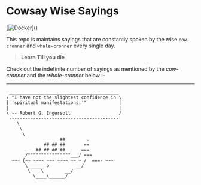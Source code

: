 # Cowsay Wise Sayings

[![Docker](https://cdn.vox-cdn.com/thumbor/fbrTLtxuP2D29o8VJUaE-u3NKfU=/0x0:792x613/1200x800/filters:focal(300x237:426x363)/cdn.vox-cdn.com/uploads/chorus_image/image/59850273/Docker_logo_011.0.png)]()


This repo is maintains sayings that are constantly spoken by the wise `cow-cronner` and `whale-cronner` every single day.




> **Learn Till you die**


Check out the indefinite number of sayings as mentioned by the *cow-cronner* and the *whale-cronner* below :-

---
```
 _________________________________________ 
/ "I have not the slightest confidence in \
| 'spiritual manifestations.'"            |
|                                         |
\ -- Robert G. Ingersoll                  /
 ----------------------------------------- 
    \
     \
      \     
                    ##        .            
              ## ## ##       ==            
           ## ## ## ##      ===            
       /""""""""""""""""___/ ===        
  ~~~ {~~ ~~~~ ~~~ ~~~~ ~~ ~ /  ===- ~~~   
       \______ o          __/            
        \    \        __/             
          \____\______/   
```
